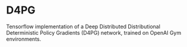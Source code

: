 # D4PG
Tensorflow implementation of a Deep Distributed Distributional Deterministic Policy Gradients (D4PG) network, trained on OpenAI Gym environments.

